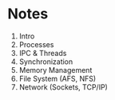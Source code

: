 # Notes

1. Intro
2. Processes
3. IPC & Threads
4. Synchronization
5. Memory Management
6. File System (AFS, NFS)
7. Network (Sockets, TCP/IP)
